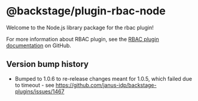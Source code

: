 # @backstage/plugin-rbac-node

Welcome to the Node.js library package for the rbac plugin!

For more information about RBAC plugin, see the [RBAC plugin documentation](https://github.com/janus-idp/backstage-plugins/tree/main/plugins/rbac-backend) on GitHub.


## Version bump history

* Bumped to 1.0.6 to re-release changes meant for 1.0.5, which failed due to timeout - see https://github.com/janus-idp/backstage-plugins/issues/1467
